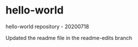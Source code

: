 # hello-world
hello-world repository - 20200718

Updated the readme file in the readme-edits branch
